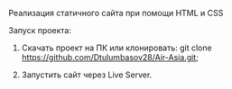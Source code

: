 Реализация статичного сайта при помощи HTML и CSS

Запуск проекта: 

1. Скачать проект на ПК или клонировать: git clone https://github.com/Dtulumbasov28/Air-Asia.git;

2. Запустить сайт через Live Server.